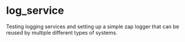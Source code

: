 # log_service
Testing logging services and setting up a simple zap logger that can be reused by multiple different types of systems. 
